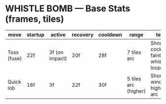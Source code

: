 # WHISTLE BOMB — Base Stats (frames, tiles)

| move | startup | active | recovery | cooldown | range | tells | damage | stagger | counterplay | variations | notes |
|------|---------|--------|----------|----------|-------|-------|--------|---------|-------------|------------|-------|
| Toss (fuse) | 22f | 3f (on impact) | 20f | 28f | 7 tiles arc | Shoulder cock, faint whistle loop | Med | Low | Step off-line during arc; roll through at land | N/A | Projectile despawns at 2s or on wall |
| Quick lob | 16f | 3f | 22f | 30f | 5 tiles arc (higher) | Shorter windup, higher arc | Low | Low | Walk dodge; punish recovery | N/A | Use to bait parries |
